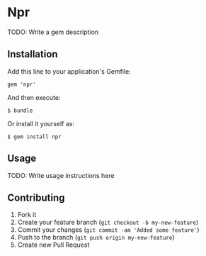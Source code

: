 # Npr

TODO: Write a gem description

## Installation

Add this line to your application's Gemfile:

    gem 'npr'

And then execute:

    $ bundle

Or install it yourself as:

    $ gem install npr

## Usage

TODO: Write usage instructions here

## Contributing

1. Fork it
2. Create your feature branch (`git checkout -b my-new-feature`)
3. Commit your changes (`git commit -am 'Added some feature'`)
4. Push to the branch (`git push origin my-new-feature`)
5. Create new Pull Request
